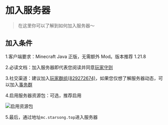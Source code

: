 # 加入服务器

> 在这里你可以了解到如何加入服务器～

## 加入条件

1.客户端要求：Minecraft Java 正版，无需额外 Mod。版本推荐 1.21.8 

2.必读文档：加入服务器即代表您阅读并同意[玩家守则](/docs/rules)

3.社交渠道：建议加入[玩家群组(829272674)](https://qm.qq.com/cgi-bin/qm/qr?k=P0s88fHw8A8UhIf4zu0qL6vkkf4oxlQU&jump_from=webapi&authKey=dPjZ/dM6O1LvaMKgWGZ3TCyZL6w7hr7BjeeFgg8wyVYtmuABFUqnqm4InpIU8a4J)，如果您仅想了解服务器动态，可以加入[事务群](https://qm.qq.com/cgi-bin/qm/qr?k=FbkC7uOPkP8NLhfDLWg3UfXBpL2LaH2m&jump_from=webapi&authKey=sSplywRN8h9CDgahYd9PEdPs7Mw8BHhGqRhUkvCy5CJyA7TH//xGRXbTvJH1Mlq5)

4.启用服务器资源包：可选，推荐启用

![启用资源包](./pic/enableRP.png)

5.最后，通过地址``mc.starsong.top``进入服务器
